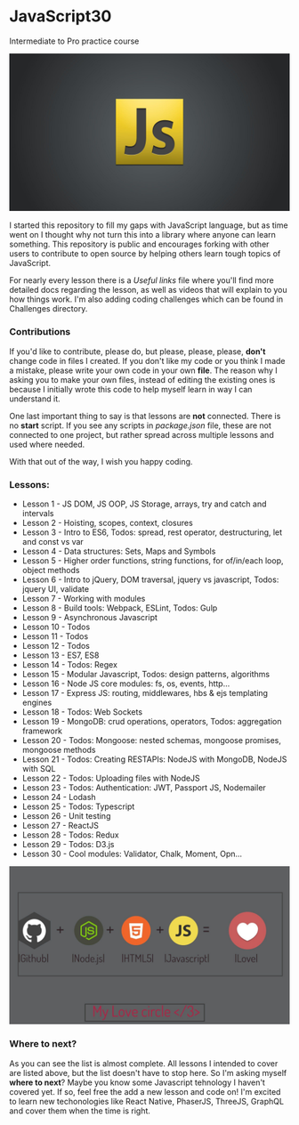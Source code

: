 # JavaScript30
Intermediate to Pro practice course

![](readMe_img/js-logo.jpg)

I started this repository to fill my gaps with JavaScript language, but as time went on I thought why not turn this into a library
where anyone can learn something. 
This repository is public and encourages forking with other users to contribute to open source by helping others learn
tough topics of JavaScript.

For nearly every lesson there is a *Useful links* file where you'll find more detailed docs regarding the lesson,
as well as videos that will explain to you how things work. 
I'm also adding coding challenges which can be found in Challenges directory.

### Contributions

If you'd like to contribute, please do, but please, please, please, **don't** change code in files I created. If you don't like my code
or you think I made a mistake, please write your own code in your own **file**. 
The reason why I asking you to make your own files, instead of editing the existing ones is because I initially wrote this code
to help myself learn in way I can understand it.

One last important thing to say is that lessons are **not** connected. 
There is no **start** script. If you see any scripts in *package.json* file, these are not connected to one project, but rather spread across multiple lessons and used where needed.


With that out of the way, I wish you happy coding. 

### Lessons: 
* Lesson 1 - JS DOM, JS OOP, JS Storage, arrays, try and catch and intervals
* Lesson 2 - Hoisting, scopes, context, closures
* Lesson 3 - Intro to ES6, Todos: spread, rest operator, destructuring, let and const vs var
* Lesson 4 - Data structures: Sets, Maps and Symbols
* Lesson 5 - Higher order functions, string functions, for of/in/each loop, object methods
* Lesson 6 - Intro to jQuery, DOM traversal, jquery vs javascript, Todos: jquery UI, validate
* Lesson 7 - Working with modules
* Lesson 8 - Build tools: Webpack, ESLint, Todos: Gulp
* Lesson 9 - Asynchronous Javascript
* Lesson 10 - Todos
* Lesson 11 - Todos
* Lesson 12 - Todos
* Lesson 13 - ES7, ES8
* Lesson 14 - Todos: Regex
* Lesson 15 - Modular Javascript, Todos: design patterns, algorithms
* Lesson 16 - Node JS core modules: fs, os, events, http...
* Lesson 17 - Express JS: routing, middlewares, hbs & ejs templating engines
* Lesson 18 - Todos: Web Sockets
* Lesson 19 - MongoDB: crud operations, operators, Todos: aggregation framework
* Lesson 20 - Todos: Mongoose: nested schemas, mongoose promises, mongoose methods
* Lesson 21 - Todos: Creating RESTAPIs: NodeJS with MongoDB, NodeJS with SQL
* Lesson 22 - Todos: Uploading files with NodeJS
* Lesson 23 - Todos: Authentication: JWT, Passport JS, Nodemailer
* Lesson 24 - Lodash
* Lesson 25 - Todos: Typescript 
* Lesson 26 - Unit testing
* Lesson 27 - ReactJS
* Lesson 28 - Todos: Redux
* Lesson 29 - Todos: D3.js
* Lesson 30 - Cool modules: Validator, Chalk, Moment, Opn...

![](readMe_img/js-git-node.jpg)

### Where to next?

As you can see the list is almost complete. All lessons I intended to cover are listed above, but the list doesn't have to stop here. So I'm asking myself **where to next**?
Maybe you know some Javascript tehnology I haven't covered yet. If so, feel free the add a new lesson and code on!
I'm excited to learn new techonologies like React Native, PhaserJS, ThreeJS, GraphQL and cover them when the time is right.
